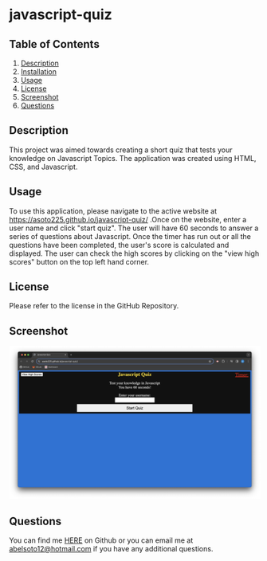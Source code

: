 # javascript-quiz

## Table of Contents
1. [Description](#description)
2. [Installation](#installation)
3. [Usage](#usage)
4. [License](#license)
5. [Screenshot](#screenshot)
6. [Questions](#questions)

## Description
This project was aimed towards creating a short quiz that tests your knowledge on Javascript Topics. The application was created using HTML, CSS, and Javascript. 

## Usage 
To use this application, please navigate to the active website at https://asoto225.github.io/javascript-quiz/ .Once on the website, enter a user name and click "start quiz". The user will have 60 seconds to answer a series of questions about Javascript. Once the timer has run out or all the questions have been completed, the user's score is calculated and displayed. The user can check the high scores by clicking on the "view high scores" button on the top left hand corner. 

## License 
Please refer to the license in the GitHub Repository.

## Screenshot

![Javascript Quiz](image.png)

## Questions 
You can find me [HERE](https://github.com/asoto225) on Github or
you can email me at abelsoto12@hotmail.com if you have any additional questions.